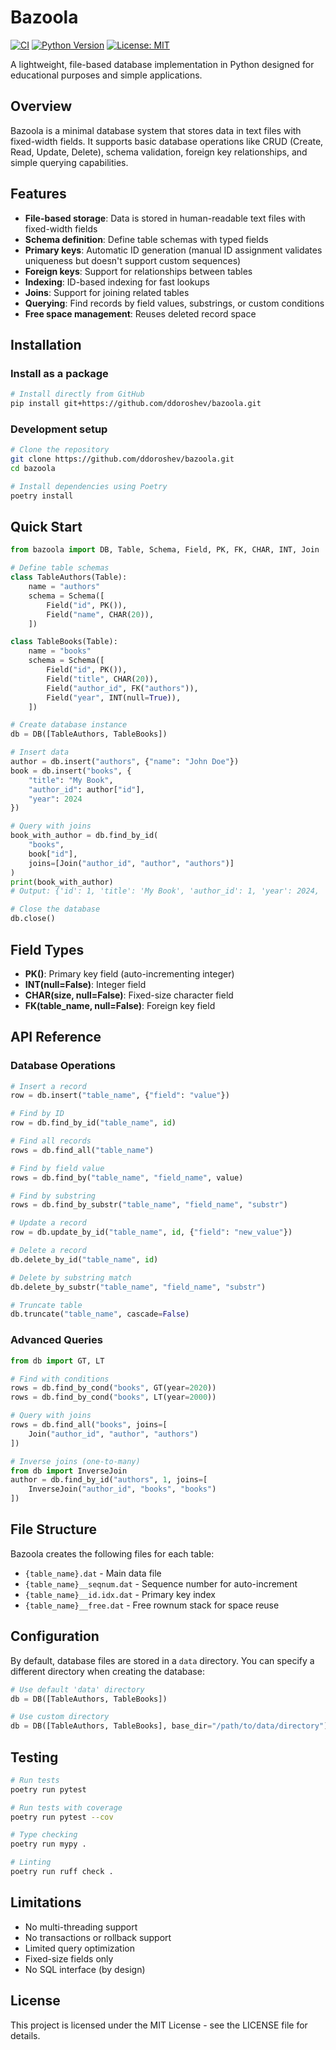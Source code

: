 # Bazoola

[![CI](https://github.com/ddoroshev/bazoola/actions/workflows/ci.yml/badge.svg?branch=master)](https://github.com/ddoroshev/bazoola/actions/workflows/ci.yml)
[![Python Version](https://img.shields.io/badge/python-3.10%2B-blue)](https://www.python.org/downloads/)
[![License: MIT](https://img.shields.io/badge/License-MIT-yellow.svg)](https://opensource.org/licenses/MIT)

A lightweight, file-based database implementation in Python designed for educational purposes and simple applications.

## Overview

Bazoola is a minimal database system that stores data in text files with fixed-width fields. It supports basic database operations like CRUD (Create, Read, Update, Delete), schema validation, foreign key relationships, and simple querying capabilities.

## Features

- **File-based storage**: Data is stored in human-readable text files with fixed-width fields
- **Schema definition**: Define table schemas with typed fields
- **Primary keys**: Automatic ID generation (manual ID assignment validates uniqueness but doesn't support custom sequences)
- **Foreign keys**: Support for relationships between tables
- **Indexing**: ID-based indexing for fast lookups
- **Joins**: Support for joining related tables
- **Querying**: Find records by field values, substrings, or custom conditions
- **Free space management**: Reuses deleted record space

## Installation

### Install as a package

```bash
# Install directly from GitHub
pip install git+https://github.com/ddoroshev/bazoola.git
```

### Development setup

```bash
# Clone the repository
git clone https://github.com/ddoroshev/bazoola.git
cd bazoola

# Install dependencies using Poetry
poetry install
```

## Quick Start

```python
from bazoola import DB, Table, Schema, Field, PK, FK, CHAR, INT, Join

# Define table schemas
class TableAuthors(Table):
    name = "authors"
    schema = Schema([
        Field("id", PK()),
        Field("name", CHAR(20)),
    ])

class TableBooks(Table):
    name = "books"
    schema = Schema([
        Field("id", PK()),
        Field("title", CHAR(20)),
        Field("author_id", FK("authors")),
        Field("year", INT(null=True)),
    ])

# Create database instance
db = DB([TableAuthors, TableBooks])

# Insert data
author = db.insert("authors", {"name": "John Doe"})
book = db.insert("books", {
    "title": "My Book",
    "author_id": author["id"],
    "year": 2024
})

# Query with joins
book_with_author = db.find_by_id(
    "books",
    book["id"],
    joins=[Join("author_id", "author", "authors")]
)
print(book_with_author)
# Output: {'id': 1, 'title': 'My Book', 'author_id': 1, 'year': 2024, 'author': {'id': 1, 'name': 'John Doe'}}

# Close the database
db.close()
```

## Field Types

- **PK()**: Primary key field (auto-incrementing integer)
- **INT(null=False)**: Integer field
- **CHAR(size, null=False)**: Fixed-size character field
- **FK(table_name, null=False)**: Foreign key field

## API Reference

### Database Operations

```python
# Insert a record
row = db.insert("table_name", {"field": "value"})

# Find by ID
row = db.find_by_id("table_name", id)

# Find all records
rows = db.find_all("table_name")

# Find by field value
rows = db.find_by("table_name", "field_name", value)

# Find by substring
rows = db.find_by_substr("table_name", "field_name", "substr")

# Update a record
row = db.update_by_id("table_name", id, {"field": "new_value"})

# Delete a record
db.delete_by_id("table_name", id)

# Delete by substring match
db.delete_by_substr("table_name", "field_name", "substr")

# Truncate table
db.truncate("table_name", cascade=False)
```

### Advanced Queries

```python
from db import GT, LT

# Find with conditions
rows = db.find_by_cond("books", GT(year=2020))
rows = db.find_by_cond("books", LT(year=2000))

# Query with joins
rows = db.find_all("books", joins=[
    Join("author_id", "author", "authors")
])

# Inverse joins (one-to-many)
from db import InverseJoin
author = db.find_by_id("authors", 1, joins=[
    InverseJoin("author_id", "books", "books")
])
```

## File Structure

Bazoola creates the following files for each table:
- `{table_name}.dat` - Main data file
- `{table_name}__seqnum.dat` - Sequence number for auto-increment
- `{table_name}__id.idx.dat` - Primary key index
- `{table_name}__free.dat` - Free rownum stack for space reuse

## Configuration

By default, database files are stored in a `data` directory. You can specify a different directory when creating the database:

```python
# Use default 'data' directory
db = DB([TableAuthors, TableBooks])

# Use custom directory
db = DB([TableAuthors, TableBooks], base_dir="/path/to/data/directory")
```

## Testing

```bash
# Run tests
poetry run pytest

# Run tests with coverage
poetry run pytest --cov

# Type checking
poetry run mypy .

# Linting
poetry run ruff check .
```

## Limitations

- No multi-threading support
- No transactions or rollback support
- Limited query optimization
- Fixed-size fields only
- No SQL interface (by design)

## License

This project is licensed under the MIT License - see the LICENSE file for details.
